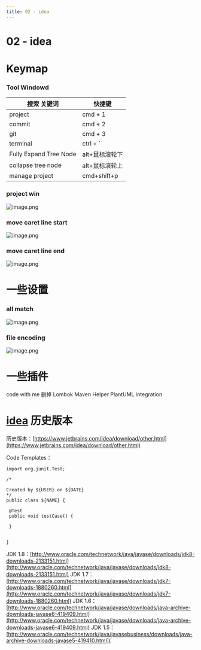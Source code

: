 ```yaml
---
title: 02 - idea
---
```

# 02 - idea

# Keymap

### Tool Windowd

| 搜索 关键词            | 快捷键         |
| ---------------------- | -------------- |
| project                | cmd + 1        |
| commit                 | cmd + 2        |
| git                    | cmd + 3        |
| terminal               | ctrl + `       |
| Fully Expand Tree Node | alt+鼠标滚轮下 |
| collapse tree node     | alt+鼠标滚轮上 |
| manage project         | cmd+shift+p    |


### project win

![image.png](https://tianbin.cc/img/mbp/software/02-idea-01-project-window.jpg)

### move caret line start

![image.png](https://tianbin.cc/img/mbp/software/02-idea-02-move-start.jpg)
### move caret line end

![image.png](https://tianbin.cc/img/mbp/software/02-idea-03-move-end.jpg)

# 一些设置

### all match

![image.png](https://tianbin.cc/img/mbp/software/02-idea-04-allmatch.jpg)

### file encoding

![image.png](https://tianbin.cc/img/mbp/software/02-idea-05-fileencoding.jpg)

# 一些插件

code with me 删掉
Lombok
Maven Helper
PlantUML integration

# [idea](https://www.jetbrains.com/idea/) 历史版本

历史版本：[https://www.jetbrains.com/idea/download/other.html](https://www.jetbrains.com/idea/download/other.html)

Code Templates：

```
import org.junit.Test;

/*

Created by ${USER} on ${DATE}
*/
public class ${NAME} {

 @Test
 public void testCase() {

 }


}
```

JDK 1.8：[http://www.oracle.com/technetwork/java/javase/downloads/jdk8-downloads-2133151.html](http://www.oracle.com/technetwork/java/javase/downloads/jdk8-downloads-2133151.html)
JDK 1.7：[http://www.oracle.com/technetwork/java/javase/downloads/jdk7-downloads-1880260.html](http://www.oracle.com/technetwork/java/javase/downloads/jdk7-downloads-1880260.html)
JDK 1.6：[http://www.oracle.com/technetwork/java/javase/downloads/java-archive-downloads-javase6-419409.html](http://www.oracle.com/technetwork/java/javase/downloads/java-archive-downloads-javase6-419409.html)
JDK 1.5：[http://www.oracle.com/technetwork/java/javasebusiness/downloads/java-archive-downloads-javase5-419410.html](